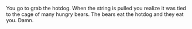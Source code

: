 You go to grab the hotdog. When the string is pulled you realize it was tied to the cage of many hungry bears.
The bears eat the hotdog and they eat you. Damn.